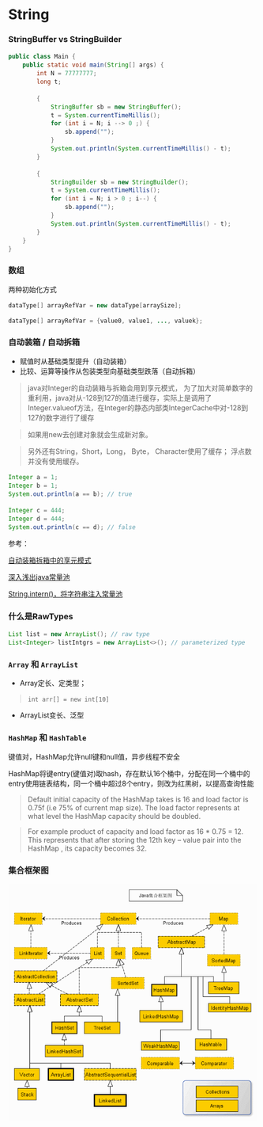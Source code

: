 # String
### StringBuffer vs StringBuilder
```java
public class Main {
    public static void main(String[] args) {
        int N = 77777777;
        long t;

        {
            StringBuffer sb = new StringBuffer();
            t = System.currentTimeMillis();
            for (int i = N; i --> 0 ;) {
                sb.append("");
            }
            System.out.println(System.currentTimeMillis() - t);
        }

        {
            StringBuilder sb = new StringBuilder();
            t = System.currentTimeMillis();
            for (int i = N; i > 0 ; i--) {
                sb.append("");
            }
            System.out.println(System.currentTimeMillis() - t);
        }
    }
}
```

### 数组
两种初始化方式
```java
dataType[] arrayRefVar = new dataType[arraySize];
```

```java
dataType[] arrayRefVar = {value0, value1, ..., valuek};
```

### 自动装箱 / 自动拆箱
- 赋值时从基础类型提升（自动装箱）
- 比较、运算等操作从包装类型向基础类型跌落（自动拆箱）
> java对Integer的自动装箱与拆箱会用到享元模式， 为了加大对简单数字的重利用，java对从-128到127的值进行缓存，实际上是调用了Integer.valueof方法，在Integer的静态内部类IntegerCache中对-128到127的数字进行了缓存

> 如果用new去创建对象就会生成新对象。

> 另外还有String，Short，Long， Byte， Character使用了缓存； 浮点数并没有使用缓存。
``` java
Integer a = 1;
Integer b = 1;
System.out.println(a == b); // true

Integer c = 444;
Integer d = 444;
System.out.println(c == d); // false
```
参考：

[自动装箱拆箱中的享元模式](https://www.jianshu.com/p/3c300b5ecece)

[深入浅出java常量池](https://www.cnblogs.com/syp172654682/p/8082625.html)

[String.intern()，将字符串注入常量池](https://www.cnblogs.com/Qian123/p/5707154.html)

### 什么是RawTypes
```java
List list = new ArrayList(); // raw type
List<Integer> listIntgrs = new ArrayList<>(); // parameterized type
```

### `Array` 和 `ArrayList`
- Array定长、定类型；
> `int arr[] = new int[10]`
- ArrayList变长、泛型

### `HashMap` 和 `HashTable`
键值对，HashMap允许null键和null值，异步线程不安全

HashMap将键entry(键值对)取hash，存在默认16个桶中，分配在同一个桶中的entry使用链表结构，同一个桶中超过8个entry，则改为红黑树，以提高查询性能

> Default initial capacity of the HashMap takes is 16 and load factor is 0.75f (i.e 75% of current map size). The load factor represents at what level the HashMap capacity should be doubled.

> For example product of capacity and load factor as 16 * 0.75 = 12. This represents that after storing the 12th key – value pair into the HashMap , its capacity becomes 32.

### 集合框架图
![java集合框架图](../images/java/map_collection.gif)
